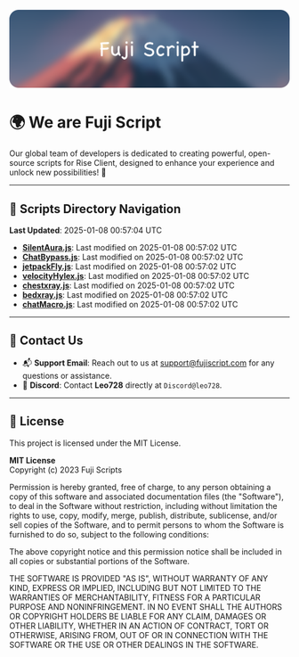 ![Banner](.github/b.webp)

# 🌍 **We are Fuji Script**

Our global team of developers is dedicated to creating powerful, open-source scripts for Rise Client, designed to enhance your experience and unlock new possibilities! 🌟

---
<!-- SCRIPTS_NAVIGATION_START -->
## 📂 **Scripts Directory Navigation**

**Last Updated**: 2025-01-08 00:57:04 UTC

- **[SilentAura.js](scripts/SilentAura.js)**: Last modified on 2025-01-08 00:57:02 UTC
- **[ChatBypass.js](scripts/ChatBypass.js)**: Last modified on 2025-01-08 00:57:02 UTC
- **[jetpackFly.js](scripts/jetpackFly.js)**: Last modified on 2025-01-08 00:57:02 UTC
- **[velocityHylex.js](scripts/velocityHylex.js)**: Last modified on 2025-01-08 00:57:02 UTC
- **[chestxray.js](scripts/chestxray.js)**: Last modified on 2025-01-08 00:57:02 UTC
- **[bedxray.js](scripts/bedxray.js)**: Last modified on 2025-01-08 00:57:02 UTC
- **[chatMacro.js](scripts/chatMacro.js)**: Last modified on 2025-01-08 00:57:02 UTC

<!-- SCRIPTS_NAVIGATION_END -->

---

## 💬 **Contact Us**  
- 📬 **Support Email**: Reach out to us at [support@fujiscript.com](mailto:support@fujiscript.com) for any questions or assistance.  
- 💬 **Discord**: Contact **Leo728** directly at `Discord@leo728`.

---

## 📜 **License**

This project is licensed under the MIT License.  

**MIT License**  
Copyright (c) 2023 Fuji Scripts  

Permission is hereby granted, free of charge, to any person obtaining a copy of this software and associated documentation files (the "Software"), to deal in the Software without restriction, including without limitation the rights to use, copy, modify, merge, publish, distribute, sublicense, and/or sell copies of the Software, and to permit persons to whom the Software is furnished to do so, subject to the following conditions:  

The above copyright notice and this permission notice shall be included in all copies or substantial portions of the Software.  

THE SOFTWARE IS PROVIDED "AS IS", WITHOUT WARRANTY OF ANY KIND, EXPRESS OR IMPLIED, INCLUDING BUT NOT LIMITED TO THE WARRANTIES OF MERCHANTABILITY, FITNESS FOR A PARTICULAR PURPOSE AND NONINFRINGEMENT. IN NO EVENT SHALL THE AUTHORS OR COPYRIGHT HOLDERS BE LIABLE FOR ANY CLAIM, DAMAGES OR OTHER LIABILITY, WHETHER IN AN ACTION OF CONTRACT, TORT OR OTHERWISE, ARISING FROM, OUT OF OR IN CONNECTION WITH THE SOFTWARE OR THE USE OR OTHER DEALINGS IN THE SOFTWARE.  

